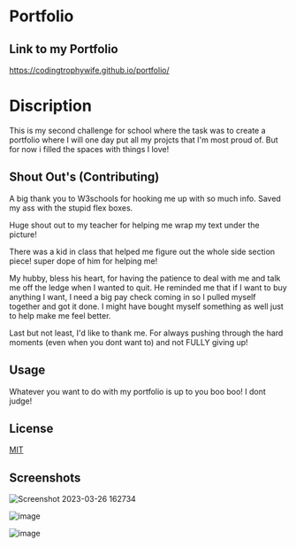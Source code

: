 # Portfolio

## Link to my Portfolio

https://codingtrophywife.github.io/portfolio/


# Discription
This is my second challenge for school where the task was to create a portfolio where I will one day put all my projcts that I'm most proud of. But for now i filled the spaces with things I love! 

## Shout Out's (Contributing)
A big thank you to W3schools for hooking me up with so much info. Saved my ass with the stupid flex boxes. 

Huge shout out to my teacher for helping me wrap my text under the picture! 

There was a kid in class that helped me figure out the whole side section piece! super dope of him for helping me! 

My hubby, bless his heart, for having the patience to deal with me and talk me off the ledge when I wanted to quit. He reminded me that if I want to buy anything I want, I need a big pay check coming in so I pulled myself together and got it done. I might have bought myself something as well just to help make me feel better. 

Last but not least, I'd like to thank me. For always pushing through the hard moments (even when you dont want to) and not FULLY giving up! 





## Usage

Whatever you want to do with my portfolio is up to you boo boo! I dont judge! 



## License

[MIT](https://choosealicense.com/licenses/mit/)

## Screenshots 

![Screenshot 2023-03-26 162734](https://user-images.githubusercontent.com/126922695/227811598-688efb6c-e02f-43d3-affa-fd798730c5bd.png)


![image](https://user-images.githubusercontent.com/126922695/227811701-7e9cb7f9-041f-4046-8e96-c3a2bb8cc158.png)

![image](https://user-images.githubusercontent.com/126922695/227811728-e88c7b9f-68a6-465a-a7cf-be05dc1217f6.png)


